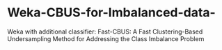 # Weka-CBUS-for-Imbalanced-data-
Weka with additional classifier: Fast-CBUS: A Fast Clustering-Based Undersampling Method for Addressing the Class Imbalance Problem
